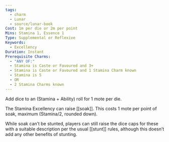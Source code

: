 ```yaml
---
tags:
  - charm
  - Lunar
  - source/lunar-book
Cost: 1m per die or 2m per point
Mins: Stamina 1, Essence 1
Type: Supplemental or Reflexive
Keywords:
  - Excellency
Duration: Instant
Prerequisite Charms:
  - "ANY OF:"
  - Stamina is Caste or Favoured and 3+
  - Stamina is Caste or Favoured and 1 Stamina Charm known
  - Stamina is 5
  - OR
  - 2 Stamina Charms known
---
```

Add dice to an (Stamina + Ability) roll for 1 mote per die. 

The Stamina Excellency can raise [[soak]]. This costs 1 mote per point of soak, maximum (Stamina/2, rounded down).

While soak can’t be stunted, players can still raise the dice caps for these with a suitable description per the usual [[stunt]] rules, although this doesn’t add any other benefits of stunting.